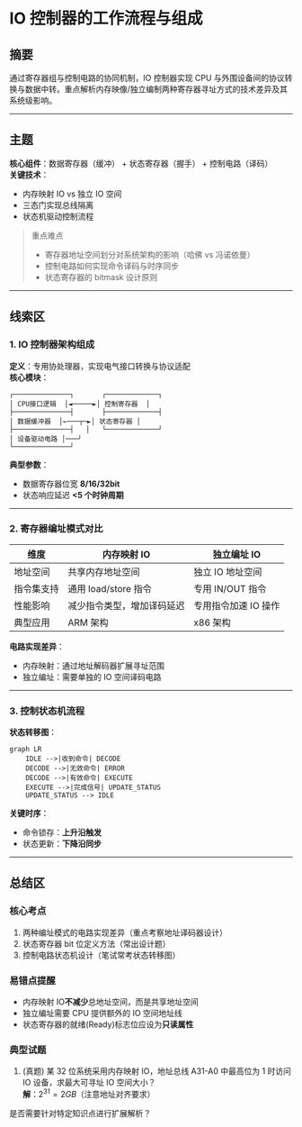 # IO 控制器的工作流程与组成

## 摘要

通过寄存器组与控制电路的协同机制，IO 控制器实现 CPU 与外围设备间的协议转换与数据中转。重点解析内存映像/独立编制两种寄存器寻址方式的技术差异及其系统级影响。

---

## 主题

**核心组件**：数据寄存器（缓冲） + 状态寄存器（握手） + 控制电路（译码）  
**关键技术**：

- 内存映射 IO vs 独立 IO 空间
- 三态门实现总线隔离
- 状态机驱动控制流程

> 重点难点
>
> - 寄存器地址空间划分对系统架构的影响（哈佛 vs 冯诺依曼）
> - 控制电路如何实现命令译码与时序同步
> - 状态寄存器的 bitmask 设计原则

---

## 线索区

### 1. IO 控制器架构组成

**定义**：专用协处理器，实现电气接口转换与协议适配  
**核心模块**：

```plaintext
┌──────────────┐       ┌─────────────┐
│ CPU接口逻辑  │◄─────►│ 控制寄存器  │
├──────────────┤       ├─────────────┤
│ 数据缓冲器  │←───┬─►│ 状态寄存器 │
├──────────────┤   │   └─────────────┘
│ 设备驱动电路 │───┘
└──────────────┘
```

**典型参数**：

- 数据寄存器位宽 **8/16/32bit**
- 状态响应延迟 **<5 个时钟周期**

---

### 2. 寄存器编址模式对比

| 维度       | 内存映射 IO                | 独立编址 IO          |
| ---------- | -------------------------- | -------------------- |
| 地址空间   | 共享内存地址空间           | 独立 IO 地址空间     |
| 指令集支持 | 通用 load/store 指令       | 专用 IN/OUT 指令     |
| 性能影响   | 减少指令类型，增加译码延迟 | 专用指令加速 IO 操作 |
| 典型应用   | ARM 架构                   | x86 架构             |

**电路实现差异**：

- 内存映射：通过地址解码器扩展寻址范围
- 独立编址：需要单独的 IO 空间译码电路

---

### 3. 控制状态机流程

**状态转移图**：

```mermaid
graph LR
    IDLE -->|收到命令| DECODE
    DECODE -->|无效命令| ERROR
    DECODE -->|有效命令| EXECUTE
    EXECUTE -->|完成信号| UPDATE_STATUS
    UPDATE_STATUS --> IDLE
```

**关键时序**：

- 命令锁存：**上升沿触发**
- 状态更新：**下降沿同步**

---

## 总结区

### 核心考点

1. 两种编址模式的电路实现差异（重点考察地址译码器设计）
2. 状态寄存器 bit 位定义方法（常出设计题）
3. 控制电路状态机设计（笔试常考状态转移图）

### 易错点提醒

- 内存映射 IO**不减少**总地址空间，而是共享地址空间
- 独立编址需要 CPU 提供额外的 IO 空间地址线
- 状态寄存器的就绪(Ready)标志位应设为**只读属性**

### 典型试题

1. (真题) 某 32 位系统采用内存映射 IO，地址总线 A31-A0 中最高位为 1 时访问 IO 设备，求最大可寻址 IO 空间大小？  
   **解**：$2^{31} = 2GB$（注意地址对齐要求）

是否需要针对特定知识点进行扩展解析？
